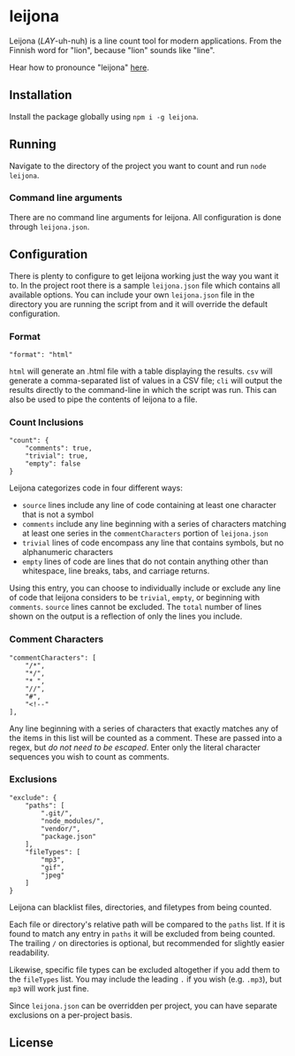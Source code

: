 # leijona
Leijona (_LAY_-uh-nuh) is a line count tool for modern applications. From the Finnish word for "lion", because "lion" sounds like
"line".

Hear how to pronounce "leijona" [here](https://forvo.com/word/leijona/).

## Installation
Install the package globally using `npm i -g leijona`.

## Running
Navigate to the directory of the project you want to count and run `node leijona`.

### Command line arguments
There are no command line arguments for leijona. All configuration is done through `leijona.json`.

## Configuration
There is plenty to configure to get leijona working just the way you want it to. In the project root there is a sample `leijona.json` file which contains all available options. You can include your own `leijona.json` file in the directory you are running the script from and it will override the default configuration.

### Format
```
"format": "html"
```

`html` will generate an .html file with a table displaying the results.
`csv` will generate a comma-separated list of values in a CSV file;
`cli` will output the results directly to the command-line in which the script was run. This can also be used to pipe the contents of leijona to a file.

### Count Inclusions
```
"count": {
	"comments": true,
	"trivial": true,
	"empty": false
}
```

Leijona categorizes code in four different ways:

- `source` lines include any line of code containing at least one character that is not a symbol
- `comments` include any line beginning with a series of characters matching at least one series in the
`commentCharacters` portion of `leijona.json`
- `trivial` lines of code encompass any line that contains symbols, but no alphanumeric characters
- `empty` lines of code are lines that do not contain anything other than whitespace, line breaks, tabs, and carriage returns.

Using this entry, you can choose to individually include or exclude any line of code that leijona considers to be `trivial`, `empty`, or beginning with `comments`. `source` lines cannot be excluded. The `total` number of lines shown on the output is a reflection of only the lines you include.

### Comment Characters
```
"commentCharacters": [
	"/*",
	"*/",
	"* ",
	"//",
	"#",
	"<!--"
],
```

Any line beginning with a series of characters that exactly matches any of the items in this list will be counted as a comment. These are passed into a regex, but *do not need to be escaped*.  Enter only the literal character sequences you wish to count as comments.

### Exclusions
```
"exclude": {
	"paths": [
		".git/",
		"node_modules/",
		"vendor/",
		"package.json"
	],
	"fileTypes": [
		"mp3",
		"gif",
		"jpeg"
	]
}
```
Leijona can blacklist files, directories, and filetypes from being counted.

Each file or directory's relative path will be compared to the `paths` list. If it is found to match any entry in `paths` it will be excluded from being counted. The trailing `/` on directories is optional, but recommended for slightly easier readability.

Likewise, specific file types can be excluded altogether if you add them to the `fileTypes` list. You may include the leading `.` if you wish (e.g. `.mp3`), but `mp3` will work just fine.

Since `leijona.json` can be overridden per project, you can have separate exclusions on a per-project basis.

## License
